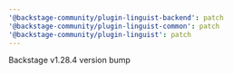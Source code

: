 ```yaml
---
'@backstage-community/plugin-linguist-backend': patch
'@backstage-community/plugin-linguist-common': patch
'@backstage-community/plugin-linguist': patch
---
```


Backstage v1.28.4 version bump
